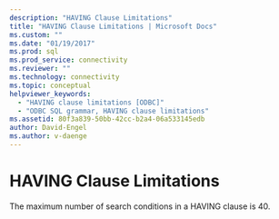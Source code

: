 ```yaml
---
description: "HAVING Clause Limitations"
title: "HAVING Clause Limitations | Microsoft Docs"
ms.custom: ""
ms.date: "01/19/2017"
ms.prod: sql
ms.prod_service: connectivity
ms.reviewer: ""
ms.technology: connectivity
ms.topic: conceptual
helpviewer_keywords: 
  - "HAVING clause limitations [ODBC]"
  - "ODBC SQL grammar, HAVING clause limitations"
ms.assetid: 80f3a839-50bb-42cc-b2a4-06a533145edb
author: David-Engel
ms.author: v-daenge
---
```

# HAVING Clause Limitations
The maximum number of search conditions in a HAVING clause is 40.
